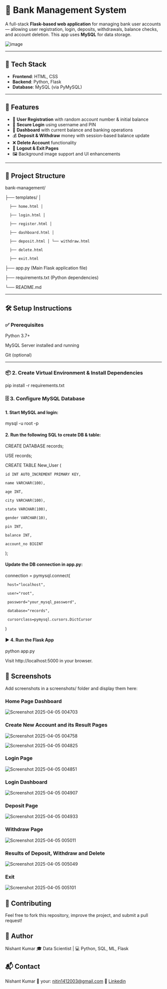 # 🏦 Bank Management System

A full-stack **Flask-based web application** for managing bank user accounts — allowing user registration, login, deposits, withdrawals, balance checks, and account deletion. This app uses **MySQL** for data storage.

![image](https://github.com/user-attachments/assets/d1f5e5f8-9992-4129-a9a4-e3fee8932e90)

---

## 🔧 Tech Stack

- **Frontend**: HTML, CSS
- **Backend**: Python, Flask
- **Database**: MySQL (via PyMySQL)

---

## 🚀 Features

- 🧾 **User Registration** with random account number & initial balance  
- 🔐 **Secure Login** using username and PIN  
- 💼 **Dashboard** with current balance and banking operations  
- 💰 **Deposit & Withdraw** money with session-based balance update  
- ❌ **Delete Account** functionality  
- 🚪 **Logout & Exit Pages**   
- 🖼️ Background image support and UI enhancements 

---

## 📁 Project Structure

bank-management/ 

├── templates/ │

      ├── home.html │ 
  
      ├── login.html │
  
      ├── register.html │ 
  
      ├── dashboard.html │
  
      ├── deposit.html │ └── withdraw.html

      ├── delete.html

      ├── exit.html
  
├── app.py (Main Flask application file)
  
├── requirements.txt (Python dependencies)
  
└── README.md
  
---

## 🛠️ Setup Instructions

### ✅ Prerequisites

 Python 3.7+
 
 MySQL Server installed and running

 Git (optional)

---

### 📦 2. Create Virtual Environment & Install Dependencies

pip install -r requirements.txt


### 🗄️ 3. Configure MySQL Database

#### 1. Start MySQL and login:

mysql -u root -p

#### 2. Run the following SQL to create DB & table:

CREATE DATABASE records;

USE records;

CREATE TABLE New_User (
 
    id INT AUTO_INCREMENT PRIMARY KEY,

    name VARCHAR(100),

    age INT,

    city VARCHAR(100),

    state VARCHAR(100),

    gender VARCHAR(10),

    pin INT,

    balance INT,

    account_no BIGINT
    
);

#### Update the DB connection in app.py:

 connection = pymysql.connect(

     host="localhost",

     user="root",

     password="your_mysql_password",

     database="records",

     cursorclass=pymysql.cursors.DictCursor
     
)
#### ▶️ 4. Run the Flask App

python app.py

Visit http://localhost:5000 in your browser.

## 📸 Screenshots 
Add screenshots in a screenshots/ folder and display them here:

### Home Page	Dashboard
![Screenshot 2025-04-05 004703](https://github.com/user-attachments/assets/dd8f3d64-dd67-4a31-a918-c3de02edcc6e)

### Create New Account and its Result Pages
![Screenshot 2025-04-05 004758](https://github.com/user-attachments/assets/91c00192-d1ce-42ce-80b0-97edde69db1b)

![Screenshot 2025-04-05 004825](https://github.com/user-attachments/assets/bf1d9ce4-f715-4a2a-a355-d3c882fc88bf)

### Login Page
![Screenshot 2025-04-05 004851](https://github.com/user-attachments/assets/76f354a1-33b9-4532-9e54-b3ab3b759407)

### Login Dashboard
![Screenshot 2025-04-05 004907](https://github.com/user-attachments/assets/3807a308-d4ef-4952-aa4d-7185d21e21a0)

### Deposit Page
![Screenshot 2025-04-05 004933](https://github.com/user-attachments/assets/1dd23310-ad45-4c7b-8962-866d227c41a3)

### Withdraw Page
![Screenshot 2025-04-05 005011](https://github.com/user-attachments/assets/1ba4ba67-e36f-485c-845c-97de6ea0defd)

### Results of Deposit, Withdraw and Delete
![Screenshot 2025-04-05 005049](https://github.com/user-attachments/assets/bb5da5f8-4a01-4853-8b74-bd1bde5f33d7)

### Exit
![Screenshot 2025-04-05 005101](https://github.com/user-attachments/assets/249c8e2a-a412-4f24-9fa9-26553d2c462f)

## 🤝 Contributing
Feel free to fork this repository, improve the project, and submit a pull request!

## 🤝 Author
Nishant Kumar
🎓 Data Scientist | 💻 Python, SQL, ML, Flask

## 📬 Contact
Nishant Kumar
📧 your: nitin1412003@gmail.com
🔗 [Linkedin](https://www.linkedin.com/in/nishant-kumar-b55951285/)

